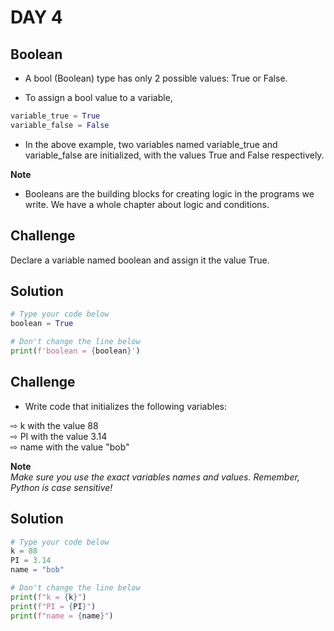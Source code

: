 # DAY 4 

## Boolean

- A bool (Boolean) type has only 2 possible values: True or False.

- To assign a bool value to a variable,

```py
variable_true = True
variable_false = False
```
- In the above example, two variables named variable_true and variable_false are initialized, with the values True and False respectively.

**Note**   
- Booleans are the building blocks for creating logic in the programs we write. We have a whole chapter about logic and conditions.



## Challenge

Declare a variable named boolean and assign it the value True.

## Solution

```py
# Type your code below
boolean = True

# Don't change the line below
print(f'boolean = {boolean}')
```


## Challenge


- Write code that initializes the following variables:

⇨ k with the value 88    
⇨ PI with the value 3.14     
⇨ name with the value "bob"     

**Note**  
*Make sure you use the exact variables names and values. Remember, Python is case sensitive!*

## Solution

```py
# Type your code below
k = 88
PI = 3.14
name = "bob"

# Don't change the line below
print(f"k = {k}")
print(f"PI = {PI}")
print(f"name = {name}")
```
